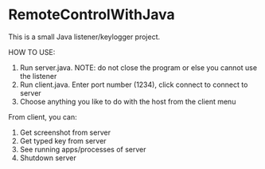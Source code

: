 # RemoteControlWithJava

This is a small Java listener/keylogger project.

HOW TO USE:
 1. Run server.java. NOTE: do not close the program or else you cannot use the listener
 2. Run client.java. Enter port number (1234), click connect to connect to server
 3. Choose anything you like to do with the host from the client menu

From client, you can:
  1. Get screenshot from server
  2. Get typed key from server
  3. See running apps/processes of server
  4. Shutdown server 

